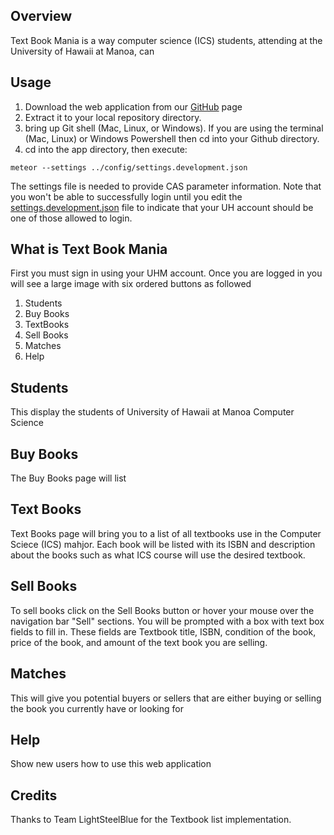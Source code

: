 ## Overview 
Text Book Mania is a way computer science (ICS) students, attending at the University of Hawaii at Manoa, can  

## Usage

1. Download the web application from our [GitHub](http://textbookmania.github.io/RoyalBlue) page
2. Extract it to your local repository directory.
3. bring up Git shell (Mac, Linux, or Windows). If you are using the terminal (Mac, Linux) or Windows Powershell then cd into your Github directory.    
4. cd into the app directory, then execute: 

```
meteor --settings ../config/settings.development.json
```

The settings file is needed to provide CAS parameter information. Note that you won't be able to successfully login until you edit the [settings.development.json](https://github.com/ics-software-engineering/meteor-example-uh-cas/blob/master/config/settings.development.json) file to indicate that your UH account should be one of those allowed to login.

## What is Text Book Mania
First you must sign in using your UHM account. Once you are logged in you will see a large image with six ordered buttons as followed 
1) Students
2) Buy Books
3) TextBooks
4) Sell Books
5) Matches
6) Help

## Students
This display the students of University of Hawaii at Manoa Computer Science 

## Buy Books
The Buy Books page will list 


## Text Books
Text Books page will bring you to a list of all textbooks use in the Computer Sciece (ICS) mahjor. Each book will be listed with its ISBN and description about the books such as what ICS course will use the desired textbook.  


## Sell Books
To sell books click on the Sell Books button or hover your mouse over the navigation bar "Sell" sections. You will be prompted with a box with text box fields to fill in. These fields are Textbook title, ISBN, condition of the book, price of the book, and amount of the text book you are selling.  

## Matches
This will give you potential buyers or sellers that are either buying or selling the book you currently have or looking for 

## Help

Show new users how to use this web application 

## Credits

Thanks to Team LightSteelBlue for the Textbook list implementation.  

